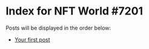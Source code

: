 # Index for NFT World #7201
Posts will be displayed in the order below:

- [Your first post](./001-first.md)

